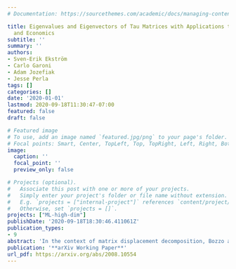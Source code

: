 ```yaml
---
# Documentation: https://sourcethemes.com/academic/docs/managing-content/

title: Eigenvalues and Eigenvectors of Tau Matrices with Applications to Markov Processes
  and Economics
subtitle: ''
summary: ''
authors:
- Sven-Erik Ekström
- Carlo Garoni
- Adam Jozefiak
- Jesse Perla
tags: []
categories: []
date: '2020-01-01'
lastmod: 2020-09-18T11:30:47-07:00
featured: false
draft: false

# Featured image
# To use, add an image named `featured.jpg/png` to your page's folder.
# Focal points: Smart, Center, TopLeft, Top, TopRight, Left, Right, BottomLeft, Bottom, BottomRight.
image:
  caption: ''
  focal_point: ''
  preview_only: false

# Projects (optional).
#   Associate this post with one or more of your projects.
#   Simply enter your project's folder or file name without extension.
#   E.g. `projects = ["internal-project"]` references `content/project/deep-learning/index.md`.
#   Otherwise, set `projects = []`.
projects: ["ML-high-dim"]
publishDate: '2020-09-18T18:30:46.411061Z'
publication_types:
- 9
abstract: 'In the context of matrix displacement decomposition, Bozzo and Di Fiore introduced the so-called $\tau_{\epsilon,\phi}$ algebra, a generalization of the more known $\tau$ algebra originally proposed by Bini and Capovani. We study the properties of eigenvalues and eigenvectors of the generator $T_{n,\epsilon,\phi}$ of the $\tau_{\epsilon,\phi}$ algebra. In particular, we derive the asymptotics for the outliers of $T_{n,\epsilon,\phi}$ and the associated eigenvectors; we obtain equations for the eigenvalues of $T_{n,\epsilon,\phi}$, which provide also the eigenvectors of $T_{n,\epsilon,\phi}$; and we compute the full eigendecomposition of $T_{n,\epsilon,\phi}$ in the specific case $\epsilon\phi=1$. We also present applications of our results in the context of queuing models, random walks, and diffusion processes, with a special attention to their implications in the study of wealth/income inequality and portfolio dynamics.'
publication: '**arXiv Working Paper**'
url_pdf: https://arxiv.org/abs/2008.10554
---
```

